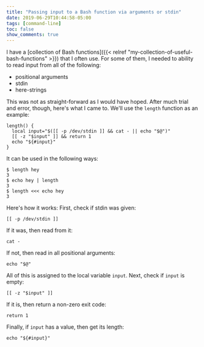 ```yaml
---
title: "Passing input to a Bash function via arguments or stdin"
date: 2019-06-29T10:44:58-05:00
tags: [command-line]
toc: false
show_comments: true
---
```


I have a [collection of Bash functions]({{< relref "my-collection-of-useful-bash-functions" >}}) that I often use. For some of them, I needed to ability to read input from all of the following:

- positional arguments
- stdin
- here-strings

This was not as straight-forward as I would have hoped. After much trial and error, though, here's what I came to. We'll use the `length` function as an example:
```
length() {
  local input="$([[ -p /dev/stdin ]] && cat - || echo "$@")"
  [[ -z "$input" ]] && return 1 
  echo "${#input}"
}
```

It can be used in the following ways:
```
$ length hey
3
$ echo hey | length
3
$ length <<< echo hey
3
```

Here's how it works: First, check if stdin was given:
```
[[ -p /dev/stdin ]]
```

If it was, then read from it:
```
cat -
```

If not, then read in all positional arguments:
```
echo "$@"
```

All of this is assigned to the local variable `input`. Next, check if `input` is empty:
```
[[ -z "$input" ]]
```

If it is, then return a non-zero exit code:
```
return 1 
```

Finally, if `input` has a value, then get its length:
```
echo "${#input}"
```
